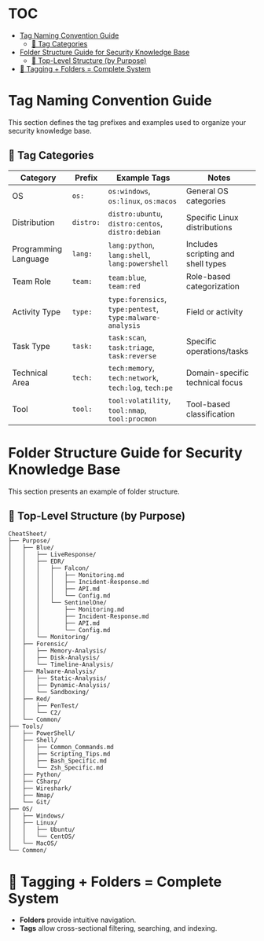 # TOC<!-- omit in toc -->
- [Tag Naming Convention Guide](#tag-naming-convention-guide)
  - [🎯 Tag Categories](#-tag-categories)
- [Folder Structure Guide for Security Knowledge Base](#folder-structure-guide-for-security-knowledge-base)
  - [📁 Top-Level Structure (by Purpose)](#-top-level-structure-by-purpose)
- [🔖 Tagging + Folders = Complete System](#-tagging--folders--complete-system)

# Tag Naming Convention Guide
This section defines the tag prefixes and examples used to organize your security knowledge base.  

## 🎯 Tag Categories

| Category             | Prefix      | Example Tags                                            | Notes                              |
|----------------------|-------------|---------------------------------------------------------|-------------------------------------|
| OS                   | `os:`       | `os:windows`, `os:linux`, `os:macos`                   | General OS categories               |
| Distribution         | `distro:`   | `distro:ubuntu`, `distro:centos`, `distro:debian`      | Specific Linux distributions        |
| Programming Language | `lang:`     | `lang:python`, `lang:shell`, `lang:powershell`         | Includes scripting and shell types |
| Team Role            | `team:`     | `team:blue`, `team:red`                                | Role-based categorization           |
| Activity Type        | `type:`     | `type:forensics`, `type:pentest`, `type:malware-analysis` | Field or activity                   |
| Task Type            | `task:`     | `task:scan`, `task:triage`, `task:reverse`             | Specific operations/tasks           |
| Technical Area       | `tech:`     | `tech:memory`, `tech:network`, `tech:log`, `tech:pe`   | Domain-specific technical focus     |
| Tool                 | `tool:`     | `tool:volatility`, `tool:nmap`, `tool:procmon`         | Tool-based classification           |


# Folder Structure Guide for Security Knowledge Base
This section presents an example of folder structure.  

## 📁 Top-Level Structure (by Purpose)
```
CheatSheet/
├── Purpose/
│   ├── Blue/
│   │   ├── LiveResponse/
│   │   ├── EDR/
│   │   │   ├── Falcon/
│   │   │   │   ├── Monitoring.md
│   │   │   │   ├── Incident-Response.md
│   │   │   │   ├── API.md
│   │   │   │   └── Config.md
│   │   │   └── SentinelOne/
│   │   │       ├── Monitoring.md
│   │   │       ├── Incident-Response.md
│   │   │       ├── API.md
│   │   │       └── Config.md
│   │   └── Monitoring/
│   ├── Forensic/
│   │   ├── Memory-Analysis/
│   │   ├── Disk-Analysis/
│   │   └── Timeline-Analysis/
│   ├── Malware-Analysis/
│   │   ├── Static-Analysis/
│   │   ├── Dynamic-Analysis/
│   │   └── Sandboxing/
│   ├── Red/
│   │   ├── PenTest/
│   │   └── C2/
│   └── Common/
├── Tools/
│   ├── PowerShell/
│   ├── Shell/
│   │   ├── Common_Commands.md
│   │   ├── Scripting_Tips.md
│   │   ├── Bash_Specific.md
│   │   └── Zsh_Specific.md
│   ├── Python/
│   ├── CSharp/
│   ├── Wireshark/
│   ├── Nmap/
│   └── Git/
├── OS/
│   ├── Windows/
│   ├── Linux/
│   │   ├── Ubuntu/
│   │   └── CentOS/
│   └── MacOS/
└── Common/
```

# 🔖 Tagging + Folders = Complete System
- **Folders** provide intuitive navigation.
- **Tags** allow cross-sectional filtering, searching, and indexing.
